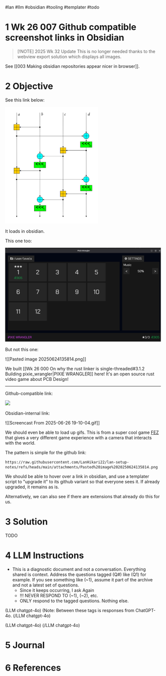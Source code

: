 
#lan #llm #obsidian #tooling #templater #todo 
# 1 Wk 26 007 Github compatible screenshot links in Obsidian


> [!NOTE] 2025 Wk 32 Update
> This is no longer needed thanks to the webview export solution which displays all images.

See [[003 Making obsidian repositories appear nicer in browser]].


# 2 Objective

See this link below:

<img src="https://raw.githubusercontent.com/RustCrypto/media/8f1a9894/img/stream-ciphers/chacha20.png" width="300px">

It loads in obsidian.

This one too:

<img src="https://raw.githubusercontent.com/LanHikari22/lan-setup-notes/refs/heads/main/attachments/Pasted%20image%2020250624135814.png">

But not this one:

![[Pasted image 20250624135814.png]]


We built [[Wk 26 000 On why the rust linker is single-threaded#3.1.2 Building pixie_wrangler|PIXIE WRANGLER]] here! It's an open source rust video game about PCB Design!

---

Github-compatible link:

<img src="https://raw.githubusercontent.com/LanHikari22/lan-setup-notes/refs/heads/main/attachments/Screencast%20From%202025-06-26%2019-10-04.gif">

Obsidian-internal link:

![[Screencast From 2025-06-26 19-10-04.gif]]



We should even be able to load up gifs. This is from a super cool game [FEZ](<https://store.steampowered.com/app/224760/FEZ/>) that gives a very different game experience with a camera that interacts with the world.


The pattern is simple for the github link:

```
https://raw.githubusercontent.com/LanHikari22/lan-setup-notes/refs/heads/main/attachments/Pasted%20image%2020250624135814.png
```

We should be able to hover over a link in obsidian, and use a templater script to "upgrade it" to its github variant so that everyone sees it. If already upgraded, it remains as is.

Alternatively, we can also see if there are extensions that already do this for us.

# 3 Solution

TODO

# 4 LLM Instructions
- This is a diagnostic document and not a conversation. Everything shared is context. Address the questions tagged (Q#) like (Q1) for example. If you see something like (~1), assume it part of the archive and not a latest set of questions.
	- Since it keeps occurring, I ask Again
	- !!! NEVER RESPOND TO (~1), (~2), etc.
	- ONLY respond to the tagged questions. Nothing else.

(LLM chatgpt-4o)
(Note: Between these tags is responses from ChatGPT-4o.
(/LLM chatgpt-4o)

(LLM chatgpt-4o)
(/LLM chatgpt-4o)

# 5 Journal

# 6 References
